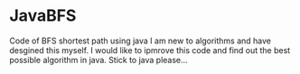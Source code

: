 # JavaBFS
Code of BFS shortest path using java
I am new to algorithms and have desgined this myself.
I would like to ipmrove this code and find out the best possible algorithm in java.
Stick to java please...

